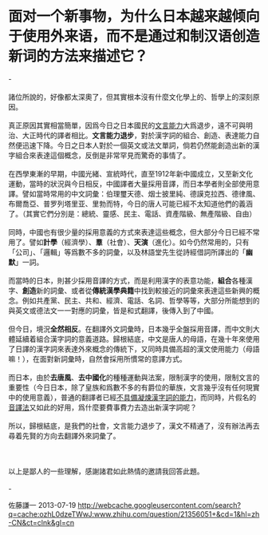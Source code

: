 # 面对一个新事物，为什么日本越来越倾向于使用外来语，而不是通过和制汉语创造新词的方法来描述它？

<div class="fixed-summary zm-editable-content clearfix">-<br><br>諸位所說的，好像都太深奧了，但其實根本沒有什麼文化學上的、哲學上的深刻原因。<br><br>真正原因其實相當簡單，因爲今日之日本國民的<u>文言能力</u>大爲退步，遠不可與明治、大正時代的譯者相比。<b>文言能力退步</b>，對於漢字詞的組合、創造、表達能力自然便迅速下降。今日之日本人對於一個英文或法文單詞，倘若仍然能創造出新的漢字組合來表達這個概念，反倒是非常罕見而驚奇的事情了。<br><br>在西學東漸的早期，中國光緒、宣統時代，直至1912年新中國成立，又至新文化運動，當時的狀況與今日相反，中國譯者大量採用音譯，而日本學者則全部使用意譯。譬如當時常用的中文詞彙：伯理璽天德、烟士披里純、德謨克拉西、德律風、布爾喬亞、普罗列塔里亚、里勃而特，今日的唐人可能已經不太知道他們的義涵了。（其實它們分別是：總統、靈感、民主、電話、資產階級、無產階級、自由）<br><br>同時，中國也有很少量的採用意義的方式來表達這些概念，但大部分今日已經不常用了。譬如<b>計學</b>（經濟學）、<b>羣</b>（社會）、<b>天演</b>（進化）。如今仍然常用的，只有「公司」、「邏輯」等爲數不多的詞彙，以及林語堂先生從詩經借詞所譯出的「<b>幽默</b>」一詞。<br><br>而當時的日本，則甚少採用音譯的方式，而是利用漢字的表意功能，<b>組合</b>各種漢字、<b>創造</b>新的詞彙、或者從<b>傳統漢學典籍</b>中找到較接近的詞彙來表達這些新興的概念。例如共產黨、民主、共和、經濟、電話、名詞、哲學等等，大部分所能想到的與英文或德法文一一對應的詞彙，皆是和式翻譯，後傳入到了中國。<br><br>但今日，境況<b>全然相反</b>。在翻譯外文詞彙時，日本幾乎全盤採用音譯，而中文則大體延續着組合漢字詞的意義道路。歸根結底，中文是唐人的母語，在幾十年來使用了日譯的漢字詞來表達外來概念的傳統下，又同時具備高超的漢文使用能力（母語嘛！），在面對新詞彙時，自然會採用所慣常的意譯方式。<br><br>而日本，由於<b>去唐風</b>、<b>去中國化</b>的種種運動與法案，限制漢字的使用，限制文言的重要性（今日日本，除了皇族和爲數不多的有爵位的華族，文言幾乎沒有任何現實中的使用意義），普通的翻譯者已經<u>不具備凝煉漢字詞的能力</u>，而同時，片假名的<u>音譯法</u>又如此的好用，爲什麼要費事費力去造出新漢字詞呢？<br><br>所以，歸根結底，是我們的社會，文言能力退步了，漢文不精通了，沒有辦法再去尋着先賢的方向去翻譯外來詞彙了。<br><br><br><br>以上是鄙人的一些理解，感謝諸君如此熱情的邀請我回答此題。<br><br>-


</div>

佐藤謙一 2013-07-19 http://webcache.googleusercontent.com/search?q=cache:ozhL0dzeTWwJ:www.zhihu.com/question/21356051+&cd=1&hl=zh-CN&ct=clnk&gl=cn